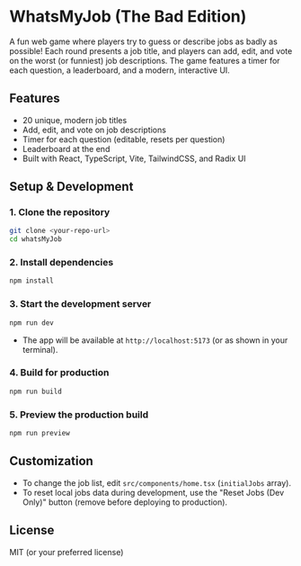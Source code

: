 # WhatsMyJob (The Bad Edition)

A fun web game where players try to guess or describe jobs as badly as possible! Each round presents a job title, and players can add, edit, and vote on the worst (or funniest) job descriptions. The game features a timer for each question, a leaderboard, and a modern, interactive UI.

## Features
- 20 unique, modern job titles
- Add, edit, and vote on job descriptions
- Timer for each question (editable, resets per question)
- Leaderboard at the end
- Built with React, TypeScript, Vite, TailwindCSS, and Radix UI

## Setup & Development

### 1. Clone the repository
```bash
git clone <your-repo-url>
cd whatsMyJob
```

### 2. Install dependencies
```bash
npm install
```

### 3. Start the development server
```bash
npm run dev
```
- The app will be available at `http://localhost:5173` (or as shown in your terminal).

### 4. Build for production
```bash
npm run build
```

### 5. Preview the production build
```bash
npm run preview
```

## Customization
- To change the job list, edit `src/components/home.tsx` (`initialJobs` array).
- To reset local jobs data during development, use the "Reset Jobs (Dev Only)" button (remove before deploying to production).

## License
MIT (or your preferred license)
